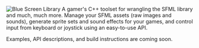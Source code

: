 ![Blue Screen Library](https://yacklebeam.github.io/img/bsl-header.png)
A gamer's C++ toolset for wrangling the SFML library and much, much more.  Manage your SFML assets (raw images and sounds), generate sprite sets and sound effects for your games, and control input from keyboard or joystick using an easy-to-use API.

Examples, API descriptions, and build instructions are coming soon.
